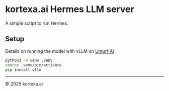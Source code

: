 # kortexa.ai Hermes LLM server

A simple script to run Hermes.

## Setup

Details on running the model with vLLM on [Unturf AI](https://ai.unturf.com/)

```bash
python3 -m venv .venv
source .venv/bin/activate
pip install vllm
```

-------------------
© 2025 kortexa.ai
